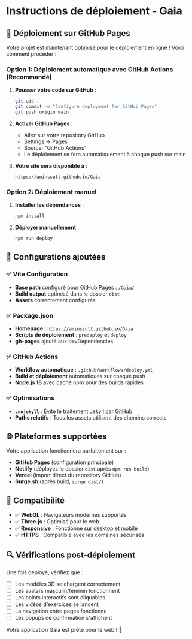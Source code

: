 # Instructions de déploiement - Gaia

## 🚀 Déploiement sur GitHub Pages

Votre projet est maintenant optimisé pour le déploiement en ligne ! Voici comment procéder :

### Option 1: Déploiement automatique avec GitHub Actions (Recommandé)

1. **Pousser votre code sur GitHub** :
   ```bash
   git add .
   git commit -m "Configure deployment for GitHub Pages"
   git push origin main
   ```

2. **Activer GitHub Pages** :
   - Allez sur votre repository GitHub
   - Settings → Pages
   - Source: "GitHub Actions"
   - Le déploiement se fera automatiquement à chaque push sur main

3. **Votre site sera disponible à** :
   ```
   https://aminssutt.github.io/Gaia
   ```

### Option 2: Déploiement manuel

1. **Installer les dépendances** :
   ```bash
   npm install
   ```

2. **Déployer manuellement** :
   ```bash
   npm run deploy
   ```

## 🔧 Configurations ajoutées

### ✅ Vite Configuration
- **Base path** configuré pour GitHub Pages : `/Gaia/`
- **Build output** optimisé dans le dossier `dist`
- **Assets** correctement configurés

### ✅ Package.json
- **Homepage** : `https://aminssutt.github.io/Gaia`
- **Scripts de déploiement** : `predeploy` et `deploy`
- **gh-pages** ajouté aux devDependencies

### ✅ GitHub Actions
- **Workflow automatique** : `.github/workflows/deploy.yml`
- **Build et déploiement** automatiques sur chaque push
- **Node.js 18** avec cache npm pour des builds rapides

### ✅ Optimisations
- **`.nojekyll`** : Évite le traitement Jekyll par GitHub
- **Paths relatifs** : Tous les assets utilisent des chemins corrects

## 🌐 Plateformes supportées

Votre application fonctionnera parfaitement sur :
- **GitHub Pages** (configuration principale)
- **Netlify** (déployez le dossier `dist` après `npm run build`)
- **Vercel** (import direct du repository GitHub)
- **Surge.sh** (après build, `surge dist/`)

## 📱 Compatibilité

- ✅ **WebGL** : Navigateurs modernes supportés
- ✅ **Three.js** : Optimisé pour le web
- ✅ **Responsive** : Fonctionne sur desktop et mobile
- ✅ **HTTPS** : Compatible avec les domaines sécurisés

## 🔍 Vérifications post-déploiement

Une fois déployé, vérifiez que :
- [ ] Les modèles 3D se chargent correctement
- [ ] Les avatars masculin/féminin fonctionnent
- [ ] Les points interactifs sont cliquables
- [ ] Les vidéos d'exercices se lancent
- [ ] La navigation entre pages fonctionne
- [ ] Les popups de confirmation s'affichent

Votre application Gaia est prête pour le web ! 🎉